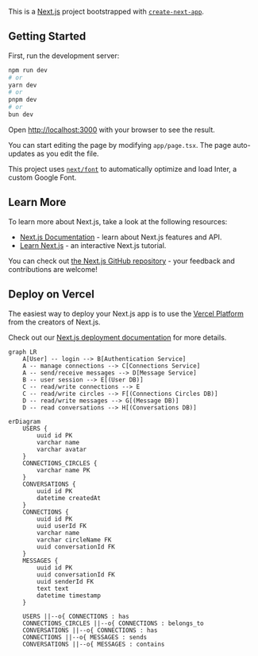 This is a [Next.js](https://nextjs.org/) project bootstrapped with [`create-next-app`](https://github.com/vercel/next.js/tree/canary/packages/create-next-app).

## Getting Started

First, run the development server:

```bash
npm run dev
# or
yarn dev
# or
pnpm dev
# or
bun dev
```

Open [http://localhost:3000](http://localhost:3000) with your browser to see the result.

You can start editing the page by modifying `app/page.tsx`. The page auto-updates as you edit the file.

This project uses [`next/font`](https://nextjs.org/docs/basic-features/font-optimization) to automatically optimize and load Inter, a custom Google Font.

## Learn More

To learn more about Next.js, take a look at the following resources:

- [Next.js Documentation](https://nextjs.org/docs) - learn about Next.js features and API.
- [Learn Next.js](https://nextjs.org/learn) - an interactive Next.js tutorial.

You can check out [the Next.js GitHub repository](https://github.com/vercel/next.js/) - your feedback and contributions are welcome!

## Deploy on Vercel

The easiest way to deploy your Next.js app is to use the [Vercel Platform](https://vercel.com/new?utm_medium=default-template&filter=next.js&utm_source=create-next-app&utm_campaign=create-next-app-readme) from the creators of Next.js.

Check out our [Next.js deployment documentation](https://nextjs.org/docs/deployment) for more details.

```mermaid
graph LR
    A[User] -- login --> B[Authentication Service]
    A -- manage connections --> C[Connections Service]
    A -- send/receive messages --> D[Message Service]
    B -- user session --> E[(User DB)]
    C -- read/write connections --> E
    C -- read/write circles --> F[(Connections Circles DB)]
    D -- read/write messages --> G[(Message DB)]
    D -- read conversations --> H[(Conversations DB)]
```

```mermaid
erDiagram
    USERS {
        uuid id PK
        varchar name
        varchar avatar
    }
    CONNECTIONS_CIRCLES {
        varchar name PK
    }
    CONVERSATIONS {
        uuid id PK
        datetime createdAt
    }
    CONNECTIONS {
        uuid id PK
        uuid userId FK
        varchar name
        varchar circleName FK
        uuid conversationId FK
    }
    MESSAGES {
        uuid id PK
        uuid conversationId FK
        uuid senderId FK
        text text
        datetime timestamp
    }

    USERS ||--o{ CONNECTIONS : has
    CONNECTIONS_CIRCLES ||--o{ CONNECTIONS : belongs_to
    CONVERSATIONS ||--o{ CONNECTIONS : has
    CONNECTIONS ||--o{ MESSAGES : sends
    CONVERSATIONS ||--o{ MESSAGES : contains
```
